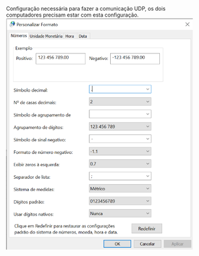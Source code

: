 Configuração necessária para fazer a comunicação UDP, os dois computadores precisam estar com esta configuração.
![config_win](Config_Win.png)
